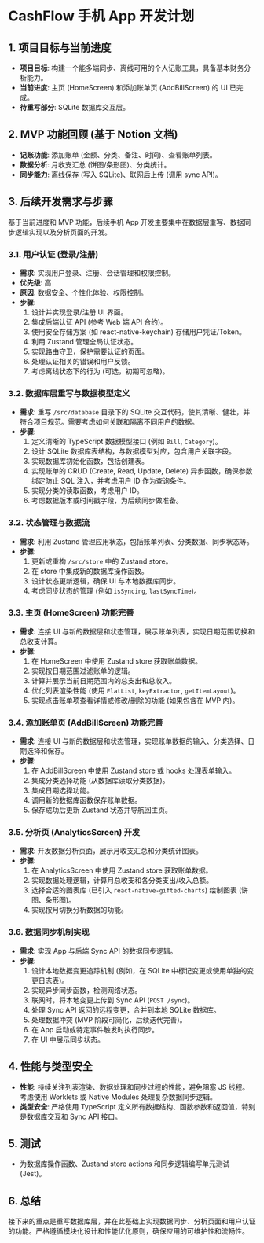 # CashFlow 手机 App 开发计划

## 1. 项目目标与当前进度

- **项目目标**: 构建一个能多端同步、离线可用的个人记账工具，具备基本财务分析能力。
- **当前进度**: 主页 (HomeScreen) 和添加账单页 (AddBillScreen) 的 UI 已完成。
- **待重写部分**: SQLite 数据库交互层。

## 2. MVP 功能回顾 (基于 Notion 文档)

- **记账功能**: 添加账单 (金额、分类、备注、时间)、查看账单列表。
- **数据分析**: 月收支汇总 (饼图/条形图)、分类统计。
- **同步能力**: 离线保存 (写入 SQLite)、联网后上传 (调用 sync API)。

## 3. 后续开发需求与步骤

基于当前进度和 MVP 功能，后续手机 App 开发主要集中在数据层重写、数据同步逻辑实现以及分析页面的开发。

### 3.1. 用户认证 (登录/注册)

- **需求**: 实现用户登录、注册、会话管理和权限控制。
- **优先级**: 高
- **原因**: 数据安全、个性化体验、权限控制。
- **步骤**:
  1. 设计并实现登录/注册 UI 界面。
  2. 集成后端认证 API (参考 Web 端 API 合约)。
  3. 使用安全存储方案 (如 react-native-keychain) 存储用户凭证/Token。
  4. 利用 Zustand 管理全局认证状态。
  5. 实现路由守卫，保护需要认证的页面。
  6. 处理认证相关的错误和用户反馈。
  7. 考虑离线状态下的行为 (可选，初期可忽略)。

### 3.2. 数据库层重写与数据模型定义

- **需求**: 重写 `/src/database` 目录下的 SQLite 交互代码，使其清晰、健壮，并符合项目规范。需要考虑如何关联和隔离不同用户的数据。
- **步骤**:
  1. 定义清晰的 TypeScript 数据模型接口 (例如 `Bill`, `Category`)。
  2. 设计 SQLite 数据库表结构，与数据模型对应，包含用户关联字段。
  3. 实现数据库初始化函数，包括创建表。
  4. 实现账单的 CRUD (Create, Read, Update, Delete) 异步函数，确保参数绑定防止 SQL 注入，并考虑用户 ID 作为查询条件。
  5. 实现分类的读取函数，考虑用户 ID。
  6. 考虑数据版本或时间戳字段，为后续同步做准备。

### 3.2. 状态管理与数据流

- **需求**: 利用 Zustand 管理应用状态，包括账单列表、分类数据、同步状态等。
- **步骤**:
  1. 更新或重构 `/src/store` 中的 Zustand store。
  2. 在 store 中集成新的数据库操作函数。
  3. 设计状态更新逻辑，确保 UI 与本地数据库同步。
  4. 考虑同步状态的管理 (例如 `isSyncing`, `lastSyncTime`)。

### 3.3. 主页 (HomeScreen) 功能完善

- **需求**: 连接 UI 与新的数据层和状态管理，展示账单列表，实现日期范围切换和总收支计算。
- **步骤**:
  1. 在 HomeScreen 中使用 Zustand store 获取账单数据。
  2. 实现按日期范围过滤账单的逻辑。
  3. 计算并展示当前日期范围内的总支出和总收入。
  4. 优化列表渲染性能 (使用 `FlatList`, `keyExtractor`, `getItemLayout`)。
  5. 实现点击账单项查看详情或修改/删除的功能 (如果包含在 MVP 内)。

### 3.4. 添加账单页 (AddBillScreen) 功能完善

- **需求**: 连接 UI 与新的数据层和状态管理，实现账单数据的输入、分类选择、日期选择和保存。
- **步骤**:
  1. 在 AddBillScreen 中使用 Zustand store 或 hooks 处理表单输入。
  2. 集成分类选择功能 (从数据库读取分类数据)。
  3. 集成日期选择功能。
  4. 调用新的数据库函数保存账单数据。
  5. 保存成功后更新 Zustand 状态并导航回主页。

### 3.5. 分析页 (AnalyticsScreen) 开发

- **需求**: 开发数据分析页面，展示月收支汇总和分类统计图表。
- **步骤**:
  1. 在 AnalyticsScreen 中使用 Zustand store 获取账单数据。
  2. 实现数据处理逻辑，计算月总收支和各分类支出/收入总额。
  3. 选择合适的图表库 (已引入 `react-native-gifted-charts`) 绘制图表 (饼图、条形图)。
  4. 实现按月切换分析数据的功能。

### 3.6. 数据同步机制实现

- **需求**: 实现 App 与后端 Sync API 的数据同步逻辑。
- **步骤**:
  1. 设计本地数据变更追踪机制 (例如，在 SQLite 中标记变更或使用单独的变更日志表)。
  2. 实现异步同步函数，检测网络状态。
  3. 联网时，将本地变更上传到 Sync API (`POST /sync`)。
  4. 处理 Sync API 返回的远程变更，合并到本地 SQLite 数据库。
  5. 处理数据冲突 (MVP 阶段可简化，后续迭代完善)。
  6. 在 App 启动或特定事件触发时执行同步。
  7. 在 UI 中展示同步状态。

## 4. 性能与类型安全

- **性能**: 持续关注列表渲染、数据处理和同步过程的性能，避免阻塞 JS 线程。考虑使用 Worklets 或 Native Modules 处理复杂数据同步逻辑。
- **类型安全**: 严格使用 TypeScript 定义所有数据结构、函数参数和返回值，特别是数据库交互和 Sync API 接口。

## 5. 测试

- 为数据库操作函数、Zustand store actions 和同步逻辑编写单元测试 (Jest)。

## 6. 总结

接下来的重点是重写数据库层，并在此基础上实现数据同步、分析页面和用户认证的功能。严格遵循模块化设计和性能优化原则，确保应用的可维护性和流畅性。